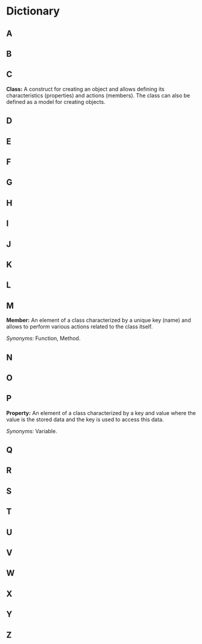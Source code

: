 # Dictionary

## A

## B

## C

**Class:** A construct for creating an object and allows defining its characteristics (properties) and actions (members). The class can also be defined as a model for creating objects.

## D

## E

## F

## G

## H

## I

## J

## K

## L

## M

**Member:** An element of a class characterized by a unique key (name) and allows to perform various actions related to the class itself.

_Synonyms:_ Function, Method.

## N

## O

## P

**Property:** An element of a class characterized by a key and value where the value is the stored data and the key is used to access this data.

_Synonyms:_ Variable.

## Q

## R

## S

## T

## U

## V

## W

## X

## Y

## Z
